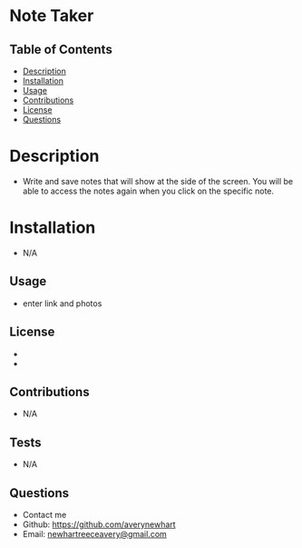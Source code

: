 # Note Taker
 
  ## Table of Contents

  * [Description](#description)
  * [Installation](#installation)
  * [Usage](#usage)
  * [Contributions](#contributions)
  * [License](#license)
  * [Questions](#questions)
  
  # Description
  - Write and save notes that will show at the side of the screen. You will be able to access the notes again when you click on the specific note.

  # Installation
  - N/A

  ## Usage
  - enter link and photos

  ## License
  -  
  - 

  ## Contributions
  - N/A

  ## Tests
  - N/A

  ## Questions
  - Contact me
  - Github: https://github.com/averynewhart
  - Email: newhartreeceavery@gmail.com